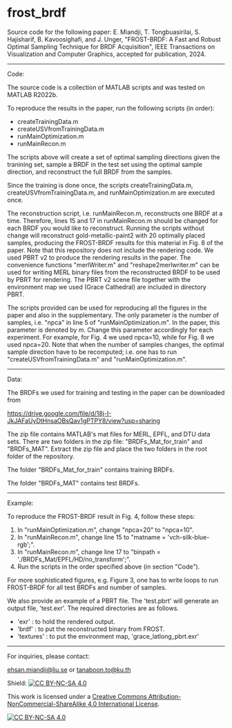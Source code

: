 # frost_brdf
Source code for the following paper:
E. Miandji, T. Tongbuasirilai, S. Hajisharif, B. Kavoosighafi, and J. Unger, "FROST-BRDF: A Fast and Robust Optimal Sampling Technique for BRDF Acquisition", IEEE Transactions on Visualization and Computer Graphics, accepted for publication, 2024. 

-----------------------------------------------------------------------------------------------------

Code:

The source code is a collection of MATLAB scripts and was tested on MATLAB R2022b. 

To reproduce the results in the paper, run the following scripts (in order):
- createTrainingData.m
- createUSVfromTrainingData.m
- runMainOptimization.m
- runMainRecon.m

The scripts above will create a set of optimal sampling directions given the tranining set, sample a BRDF in the test set using the optimal sample direction, and reconstruct the full BRDF from the samples. 

Since the training is done once, the scripts createTrainingData.m, createUSVfromTrainingData.m, and runMainOptimization.m are executed once. 

The reconstruction script, i.e. runMainRecon.m, reconstructs one BRDF at a time. Therefore, lines 15 and 17 in runMainRecon.m should be changed for each BRDF you would like to reconstruct. 
Running the scripts without change will reconstruct gold-metallic-paint2 with 20 optimally placed samples, producing the FROST-BRDF results for this material in Fig. 8 of the paper. 
Note that this repository does not include the rendering code. We used PBRT v2 to produce the rendering results in the paper. The convenience functions "merlWriter.m" and "reshape2merlwriter.m" can be used for writing MERL binary files from the reconstructed BRDF to be used by PBRT for rendering. 
The PBRT v2 scene file together with the environment map we used (Grace Cathedral) are included in directory PBRT.

The scripts provided can be used for reproducing all the figures in the paper and also in the supplementary. The only parameter is the number of samples, i.e. "npca" in line 5 of "runMainOptimization.m". In the paper, this parameter is denoted by _m_. Change this parameter accordingly for each experiment. For example, for Fig. 4 we used npca=10, while for Fig. 8 we used npca=20. Note that when the number of samples changes, the optimal sample direction have to be recomputed; i.e. one has to run "createUSVfromTrainingData.m" and "runMainOptimization.m".

-----------------------------------------------------------------------------------------------------

Data: 

The BRDFs we used for training and testing in the paper can be downloaded from

https://drive.google.com/file/d/18j-I-JkJAFaUyDtHnsaOBsQav1gPTPY8/view?usp=sharing

The zip file contains MATLAB's mat files for MERL, EPFL, and DTU data sets. There are two folders in the zip file: "BRDFs_Mat_for_train" and "BRDFs_MAT". Extract the zip file and place the two folders in the root folder of the repository. 

The folder "BRDFs_Mat_for_train" contains training BRDFs. 

The folder "BRDFs_MAT" contains test BRDFs. 

-----------------------------------------------------------------------------------------------------

Example:

To reproduce the FROST-BRDF result in Fig. 4, follow these steps:

1. In "runMainOptimization.m", change "npca=20" to "npca=10".
2. In "runMainRecon.m", change line 15 to "matname = 'vch-silk-blue-rgb';".
3. In "runMainRecon.m", change line 17 to "binpath = './BRDFs_Mat/EPFL/HD/no_transform';".
4. Run the scripts in the order specified above (in section "Code").

For more sophisticated figures, e.g. Figure 3, one has to write loops to run FROST-BRDF for all test BRDFs and number of samples.

We also provide an example of a PBRT file.
The 'test.pbrt' will generate an output file, 'test.exr'.
The required directories are as follows.
- 'exr' : to hold the rendered output.
- 'brdf' : to put the reconstructed binary from FROST.
- 'textures' : to put the environment map, 'grace_latlong_pbrt.exr'

-----------------------------------------------------------------------------------------------------

For inquiries, please contact:

ehsan.miandji@liu.se or
tanaboon.to@ku.th


Shield: [![CC BY-NC-SA 4.0][cc-by-nc-sa-shield]][cc-by-nc-sa]

This work is licensed under a
[Creative Commons Attribution-NonCommercial-ShareAlike 4.0 International License][cc-by-nc-sa].

[![CC BY-NC-SA 4.0][cc-by-nc-sa-image]][cc-by-nc-sa]

[cc-by-nc-sa]: http://creativecommons.org/licenses/by-nc-sa/4.0/
[cc-by-nc-sa-image]: https://licensebuttons.net/l/by-nc-sa/4.0/88x31.png
[cc-by-nc-sa-shield]: https://img.shields.io/badge/License-CC%20BY--NC--SA%204.0-lightgrey.svg
